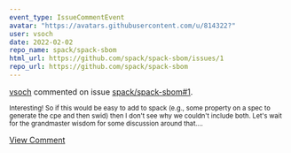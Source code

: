 ```yaml
---
event_type: IssueCommentEvent
avatar: "https://avatars.githubusercontent.com/u/814322?"
user: vsoch
date: 2022-02-02
repo_name: spack/spack-sbom
html_url: https://github.com/spack/spack-sbom/issues/1
repo_url: https://github.com/spack/spack-sbom
---
```


<a href='https://github.com/vsoch' target='_blank'>vsoch</a> commented on issue <a href='https://github.com/spack/spack-sbom/issues/1' target='_blank'>spack/spack-sbom#1</a>.

<small>Interesting! So if this would be easy to add to spack (e.g., some property on a spec to generate the cpe and then swid) then I don't see why we couldn't include both. Let's wait for the grandmaster wisdom for some discussion around that....</small>

<a href='https://github.com/spack/spack-sbom/issues/1' target='_blank'>View Comment</a>